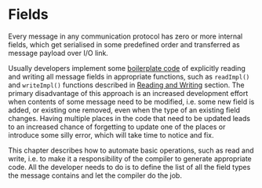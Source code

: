 # Fields

Every message in any communication protocol has zero or more internal fields, which
get serialised in some predefined order and transferred as message payload over
I/O link.

Usually developers implement some 
[boilerplate code](https://en.wikipedia.org/wiki/Boilerplate_code)
of explicitly reading and writing all message fields in appropriate functions,
such as `readImpl()` and `writeImpl()` functions described in
[Reading and Writing](../message/read_write.md) section. The primary 
disadvantage of this approach is an increased development effort when contents 
of some message need to be modified, i.e. some new field is added, 
or existing one removed, even when the type of an existing field changes. 
Having multiple places in the code that need to be updated leads to
an increased chance of forgetting to update one of the places or introduce
some silly error, which will take time to notice and fix.

This chapter describes how to automate basic operations, such as read and write,
i.e. to make it a responsibility of the compiler to generate appropriate code.
All the developer needs to do is to define the list of all the field types
the message contains and let the compiler do the job.
